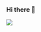 ### Hi there 👋

![](http://github-profile-summary-cards.vercel.app/api/cards/profile-details?username=noahxs&theme=tokyonight)
